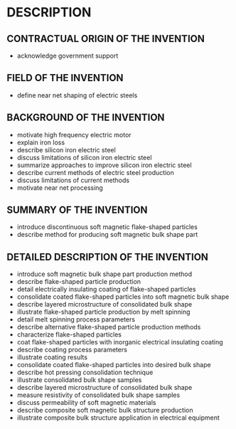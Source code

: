 # DESCRIPTION

## CONTRACTUAL ORIGIN OF THE INVENTION

- acknowledge government support

## FIELD OF THE INVENTION

- define near net shaping of electric steels

## BACKGROUND OF THE INVENTION

- motivate high frequency electric motor
- explain iron loss
- describe silicon iron electric steel
- discuss limitations of silicon iron electric steel
- summarize approaches to improve silicon iron electric steel
- describe current methods of electric steel production
- discuss limitations of current methods
- motivate near net processing

## SUMMARY OF THE INVENTION

- introduce discontinuous soft magnetic flake-shaped particles
- describe method for producing soft magnetic bulk shape part

## DETAILED DESCRIPTION OF THE INVENTION

- introduce soft magnetic bulk shape part production method
- describe flake-shaped particle production
- detail electrically insulating coating of flake-shaped particles
- consolidate coated flake-shaped particles into soft magnetic bulk shape
- describe layered microstructure of consolidated bulk shape
- illustrate flake-shaped particle production by melt spinning
- detail melt spinning process parameters
- describe alternative flake-shaped particle production methods
- characterize flake-shaped particles
- coat flake-shaped particles with inorganic electrical insulating coating
- describe coating process parameters
- illustrate coating results
- consolidate coated flake-shaped particles into desired bulk shape
- describe hot pressing consolidation technique
- illustrate consolidated bulk shape samples
- describe layered microstructure of consolidated bulk shape
- measure resistivity of consolidated bulk shape samples
- discuss permeability of soft magnetic materials
- describe composite soft magnetic bulk structure production
- illustrate composite bulk structure application in electrical equipment

